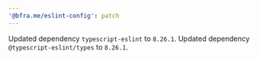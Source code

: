 ```yaml
---
'@bfra.me/eslint-config': patch
---
```


Updated dependency `typescript-eslint` to `8.26.1`.
Updated dependency `@typescript-eslint/types` to `8.26.1`.
